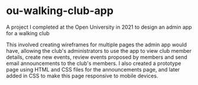 # ou-walking-club-app
A project I completed at the Open University in 2021 to design an admin app for a walking club

This involved creating wireframes for multiple pages the admin app would have, allowing the club's administrators to use the app to view club member details, create new events, review events proposed by members and send email announcements to the club's members. I also created a prototype page using HTML and CSS files for the announcements page, and later added in CSS to make this page responsive to mobile devices. 
